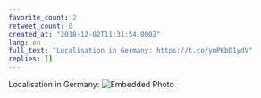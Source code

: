 ```yaml
---
favorite_count: 2
retweet_count: 0
created_at: "2018-12-02T11:31:54.000Z"
lang: en
full_text: "Localisation in Germany: https://t.co/ymPKbD1ydV"
replies: []
---
```


Localisation in Germany:
![Embedded Photo](https://twitter-media-coderbyheart.s3.eu-north-1.amazonaws.com/1069192429612515329-DtaI2DKXcAAX0GI.jpg)
